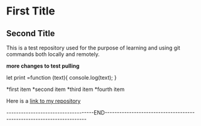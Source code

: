# First Title
## Second Title
This is a test repository used for the purpose of learning and using git commands both locally and remotely.

**more changes to test pulling**

let print =function (text){
console.log(text);
}

 *first item
 *second item
 *third item
 *fourth item

Here is a [link to my repository](https://github.com/gislainm/gislainm.github.io)


------------------------------------END----------------------------------------------------------------------
